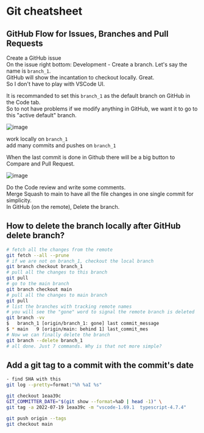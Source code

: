 # Git cheatsheet


## GitHub Flow for Issues, Branches and Pull Requests

Create a GitHub issue  
On the issue right bottom: Development - Create a branch. Let's say the name is `branch_1`.  
GitHub will show the incantation to checkout locally. Great.  
So I don't have to play with VSCode UI.  

It is recommanded to set this `branch_1` as the default branch on GitHub in the Code tab.  
So to not have problems if we modify anything in GitHub, we want it to go to this "active default" branch.  

![image](https://github.com/bestia-dev/cheatsheets/assets/31509965/c6e261cf-31fd-40e3-bf7b-9886ceccb74e)

work locally on `branch_1`  
add many commits and pushes on `branch_1`  

When the last commit is done in Github there will be a big button to Compare and Pull Request.  

![image](https://github.com/bestia-dev/cheatsheets/assets/31509965/6847999c-3c4d-43da-8b54-ecbee7b537ec)

Do the Code review and write some comments.  
Merge Squash to main to have all the file changes in one single commit for simplicity.  
In GitHub (on the remote), Delete the branch.  

## How to delete the branch locally after GitHub delete branch?  

```bash
# fetch all the changes from the remote  
git fetch --all --prune  
# if we are not on branch_1, checkout the local branch  
git branch checkout branch_1  
# pull all the changes to this branch  
git pull  
# go to the main branch
git branch checkout main
# pull all the changes to main branch
git pull
# list the branches with tracking remote names
# you will see the "gone" word to signal the remote branch is deleted
git branch -vv
$   branch_1 [origin/branch_1: gone] last commit_message
$ * main   9 [origin/main: behind 1] last_commit_mes
# Now we can finally delete the branch
git branch --delete branch_1
# all done. Just 7 commands. Why is that not more simple?
```

## Add a git tag to a commit with the commit's date

```bash
- find SHA with this
git log --pretty=format:"%h %aI %s"

git checkout 1eaa39c
GIT_COMMITTER_DATE="$(git show --format=%aD | head -1)" \
git tag -a 2022-07-19 1eaa39c -m "vscode-1.69.1  typescript-4.7.4"

git push origin --tags
git checkout main
```

